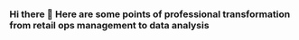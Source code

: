 ### Hi there 👋 Here are some points of professional transformation from retail ops management to data analysis

<!--
**OlegSoluyanov/OlegSoluyanov** is a ✨ _special_ ✨ repository because its `README.md` (this file) appears on your GitHub profile.

Here are some ideas to get you started:

- 🔭 I’m currently working on developing ofmy data analysis skills
- 🌱 I’m currently learning deeply pyhon, sql, BI systems, ML
- 👯 I’m looking to collaborate on ...
- 🤔 I’m looking for help with ...
- 💬 Ask me about everything about multinational and local big retail like IKEA, Metro group, X5, Lenta regarding offline operation management
- 📫 How to reach me: phone +79291042316, Whatsup, telegram, solonevo@gmail.com


-->
